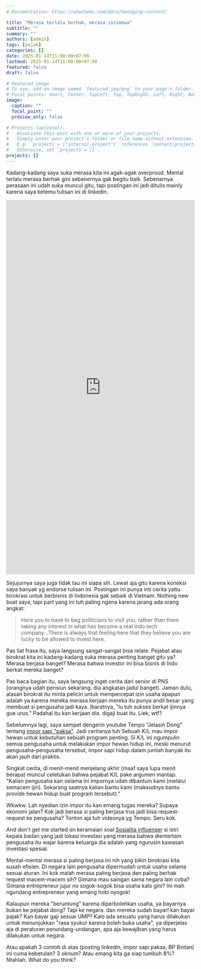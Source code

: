 ```yaml
---
# Documentation: https://wowchemy.com/docs/managing-content/

title: "Merasa terlalu berhak, merasa istimewa"
subtitle: ""
summary: ""
authors: [admin] 
tags: [pajak]
categories: []
date: 2025-01-14T11:00:00+07:00
lastmod: 2025-01-14T11:00:00+07:00
featured: false
draft: false

# Featured image
# To use, add an image named `featured.jpg/png` to your page's folder.
# Focal points: Smart, Center, TopLeft, Top, TopRight, Left, Right, BottomLeft, Bottom, BottomRight.
image:
  caption: ""
  focal_point: ""
  preview_only: false

# Projects (optional).
#   Associate this post with one or more of your projects.
#   Simply enter your project's folder or file name without extension.
#   E.g. `projects = ["internal-project"]` references `content/project/deep-learning/index.md`.
#   Otherwise, set `projects = []`.
projects: []
---
```


Kadang-kadang saya suka merasa kita ini agak-agak overproud. Mental terlalu merasa berhak gini sebenernya gak begitu baik. Sebenarnya perasaan ini udah suka muncul gitu, tapi postingan ini jadi ditulis mainly karena saya ketemu tulisan ini di linkedin.

<iframe src="https://www.linkedin.com/embed/feed/update/urn:li:share:7283326806575722499" height="1000" width="504" frameborder="0" allowfullscreen="" title="Embedded post"></iframe>

Sejujurnya saya juga tidak tau ini siapa sih. Lewat aja gitu karena koneksi saya banyak yg endorse tulisan ini. Postingan ini punya inti cerita yaitu birokrasi untuk berbisnis di Indonesia gak sebaik di Vietnam. Nothing new buat saya, tapi part yang ini tuh paling ngena karena jarang ada orang angkat:

> Here you to have to beg politicians to visit you, rather than them taking any interest in what has become a real indo tech company...There is always that feeling here that they believe you are lucky to be allowed to invest here.

Pas liat frasa itu, saya langsung sangat-sangat bisa relate. Pejabat atau birokrat kita ini kadang-kadang suka merasa penting banget gitu ya? Merasa berjasa banget? Merasa bahwa investor ini bisa bisnis di Indo berkat mereka banget?

Pas baca bagian itu, saya langsung inget cerita dari senior di PNS (orangnya udah pensiun sekarang. dia angkatan jadul banget). Jaman dulu, alasan birokrat itu minta pelicin untuk mempercepat izin usaha apapun adalah ya karena mereka merasa kerjaan mereka itu punya andil besar yang membuat si pengusaha jadi kaya. Ibaratnya, "lu tuh sukses berkat ijinnya gue urus." Padahal itu kan kerjaan dia. digaji buat itu. Liek, wtf?

Sebelumnya lagi, saya sempet dengerin youtube Tempo "Jelasin Dong" tentang [impor sapi "paksa"](https://www.youtube.com/watch?v=-G2EjOriAjY). Jadi ceritanya tuh Sebuah K/L mau impor hewan untuk kebutuhan sebuah program penting. Si K/L ini ngumpulin semua pengusaha untuk melakukan impor hewan hidup ini, meski menurut pengusaha-pengusaha tersebut, impor sapi hidup dalam jumlah banyak itu akan jauh dari praktis.

Singkat cerita, di menit-menit menjelang akhir (maaf saya lupa menit berapa) muncul celetukan bahwa pejabat K/L pake argumen mantap. "Kalian pengusaha kan selama ini impornya udah dibantuin kami (melalui semacem ijin). Sekarang saatnya kalian bantu kami (maksudnya bantu provide hewan hidup buat program tersebut)."

Wkwkw. Lah nyedian izin impor itu kan emang tugas mereka? Supaya ekonomi jalan? Kok jadi berasa si paling berjasa trus jadi bisa request-request ke pengusaha? Tonton aja tuh videonya yg Tempo. Seru kok.

And don't get me started on keramaian soal [Sosialita influenser](https://www.tempo.co/arsip/profil-farid-irfan-siddik-suami-jelita-jeje-kepala-bp-bintan-dan-anak-staf-ahli-jaksa-agung-15708) si istri kepala badan yang jadi lokasi investasi yang merasa bahwa dientertain pengusaha itu wajar karena keluarga dia adalah yang ngurusin kawasan investasi spesial.

Mental-mental merasa si paling berjasa ini nih yang bikin birokrasi kita susah efisien. Di negara lain pengusaha dipermudah untuk usaha selama sesuai aturan. Ini kok malah merasa paling berjasa dan paling berhak request macem-macem sih? Gimana mau saingan sama negara lain coba? Gimana entrepreneur jujur no sogok-sogok bisa usaha kalo gini? Ini mah ngundang entrepreneur yang emang hobi nyogok!

Kalaupun mereka "beruntung" karena diperbolehkan usaha, ya bayarnya bukan ke pejabat dong? Tapi ke negara. dan mereka sudah bayar! kan bayar pajak? Kan bayar gaji sesuai UMP? Kalo ada sesuatu yang harus dilakukan untuk menunjukkan "rasa syukur karena boleh buka usaha", ya diperjelas aja di peraturan perundang-undangan, apa aja kewajiban yang harus dilakukan untuk negara.

Atau apakah 3 contoh di atas (posting linkedin, impor sapi paksa, BP Bintan) ini cuma kebetulan? 3 oknum? Atau emang kita ga siap tumbuh 8%? Ntahlah. What do you think?